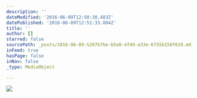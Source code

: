 ```yaml
---
description: ''
dateModified: '2016-06-09T12:50:38.483Z'
datePublished: '2016-06-09T12:51:33.804Z'
title: ''
author: []
starred: false
sourcePath: _posts/2016-06-09-5207b7be-b5e0-4f49-a33e-6755b158f619.md
inFeed: true
hasPage: false
inNav: false
_type: MediaObject

---
```

![](https://the-grid-user-content.s3-us-west-2.amazonaws.com/e5173bd0-52ce-49f0-885c-dacff34ea464.jpg)